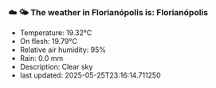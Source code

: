 ### ☁️ 🌤️  The weather in Florianópolis is: Florianópolis

- Temperature: 19.32°C
- On flesh: 19.79°C
- Relative air humidity: 95%
- Rain: 0.0 mm
- Description: Clear sky
- last updated: 2025-05-25T23:16:14.711250
